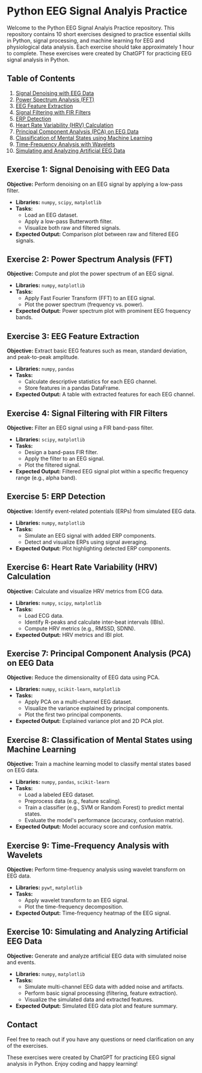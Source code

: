 # Python EEG Signal Analyis Practice

Welcome to the Python EEG Signal Analyis Practice repository. This repository contains 10 short exercises designed to practice essential skills in Python, signal processing, and machine learning for EEG and physiological data analysis. Each exercise should take approximately 1 hour to complete. These exercises were created by ChatGPT for practicing EEG signal analysis in Python.

## Table of Contents
1. [Signal Denoising with EEG Data](#exercise-1-signal-denoising-with-eeg-data)
2. [Power Spectrum Analysis (FFT)](#exercise-2-power-spectrum-analysis-fft)
3. [EEG Feature Extraction](#exercise-3-eeg-feature-extraction)
4. [Signal Filtering with FIR Filters](#exercise-4-signal-filtering-with-fir-filters)
5. [ERP Detection](#exercise-5-erp-detection)
6. [Heart Rate Variability (HRV) Calculation](#exercise-6-heart-rate-variability-hrv-calculation)
7. [Principal Component Analysis (PCA) on EEG Data](#exercise-7-principal-component-analysis-pca-on-eeg-data)
8. [Classification of Mental States using Machine Learning](#exercise-8-classification-of-mental-states-using-machine-learning)
9. [Time-Frequency Analysis with Wavelets](#exercise-9-time-frequency-analysis-with-wavelets)
10. [Simulating and Analyzing Artificial EEG Data](#exercise-10-simulating-and-analyzing-artificial-eeg-data)

## Exercise 1: Signal Denoising with EEG Data
**Objective:** Perform denoising on an EEG signal by applying a low-pass filter.
- **Libraries:** `numpy`, `scipy`, `matplotlib`
- **Tasks:**
  - Load an EEG dataset.
  - Apply a low-pass Butterworth filter.
  - Visualize both raw and filtered signals.
- **Expected Output:** Comparison plot between raw and filtered EEG signals.

## Exercise 2: Power Spectrum Analysis (FFT)
**Objective:** Compute and plot the power spectrum of an EEG signal.
- **Libraries:** `numpy`, `matplotlib`
- **Tasks:**
  - Apply Fast Fourier Transform (FFT) to an EEG signal.
  - Plot the power spectrum (frequency vs. power).
- **Expected Output:** Power spectrum plot with prominent EEG frequency bands.

## Exercise 3: EEG Feature Extraction
**Objective:** Extract basic EEG features such as mean, standard deviation, and peak-to-peak amplitude.
- **Libraries:** `numpy`, `pandas`
- **Tasks:**
  - Calculate descriptive statistics for each EEG channel.
  - Store features in a pandas DataFrame.
- **Expected Output:** A table with extracted features for each EEG channel.

## Exercise 4: Signal Filtering with FIR Filters
**Objective:** Filter an EEG signal using a FIR band-pass filter.
- **Libraries:** `scipy`, `matplotlib`
- **Tasks:**
  - Design a band-pass FIR filter.
  - Apply the filter to an EEG signal.
  - Plot the filtered signal.
- **Expected Output:** Filtered EEG signal plot within a specific frequency range (e.g., alpha band).

## Exercise 5: ERP Detection
**Objective:** Identify event-related potentials (ERPs) from simulated EEG data.
- **Libraries:** `numpy`, `matplotlib`
- **Tasks:**
  - Simulate an EEG signal with added ERP components.
  - Detect and visualize ERPs using signal averaging.
- **Expected Output:** Plot highlighting detected ERP components.

## Exercise 6: Heart Rate Variability (HRV) Calculation
**Objective:** Calculate and visualize HRV metrics from ECG data.
- **Libraries:** `numpy`, `scipy`, `matplotlib`
- **Tasks:**
  - Load ECG data.
  - Identify R-peaks and calculate inter-beat intervals (IBIs).
  - Compute HRV metrics (e.g., RMSSD, SDNN).
- **Expected Output:** HRV metrics and IBI plot.

## Exercise 7: Principal Component Analysis (PCA) on EEG Data
**Objective:** Reduce the dimensionality of EEG data using PCA.
- **Libraries:** `numpy`, `scikit-learn`, `matplotlib`
- **Tasks:**
  - Apply PCA on a multi-channel EEG dataset.
  - Visualize the variance explained by principal components.
  - Plot the first two principal components.
- **Expected Output:** Explained variance plot and 2D PCA plot.

## Exercise 8: Classification of Mental States using Machine Learning
**Objective:** Train a machine learning model to classify mental states based on EEG data.
- **Libraries:** `numpy`, `pandas`, `scikit-learn`
- **Tasks:**
  - Load a labeled EEG dataset.
  - Preprocess data (e.g., feature scaling).
  - Train a classifier (e.g., SVM or Random Forest) to predict mental states.
  - Evaluate the model's performance (accuracy, confusion matrix).
- **Expected Output:** Model accuracy score and confusion matrix.

## Exercise 9: Time-Frequency Analysis with Wavelets
**Objective:** Perform time-frequency analysis using wavelet transform on EEG data.
- **Libraries:** `pywt`, `matplotlib`
- **Tasks:**
  - Apply wavelet transform to an EEG signal.
  - Plot the time-frequency decomposition.
- **Expected Output:** Time-frequency heatmap of the EEG signal.

## Exercise 10: Simulating and Analyzing Artificial EEG Data
**Objective:** Generate and analyze artificial EEG data with simulated noise and events.
- **Libraries:** `numpy`, `matplotlib`
- **Tasks:**
  - Simulate multi-channel EEG data with added noise and artifacts.
  - Perform basic signal processing (filtering, feature extraction).
  - Visualize the simulated data and extracted features.
- **Expected Output:** Simulated EEG data plot and feature summary.

## Contact
Feel free to reach out if you have any questions or need clarification on any of the exercises.

These exercises were created by ChatGPT for practicing EEG signal analysis in Python. Enjoy coding and happy learning!
